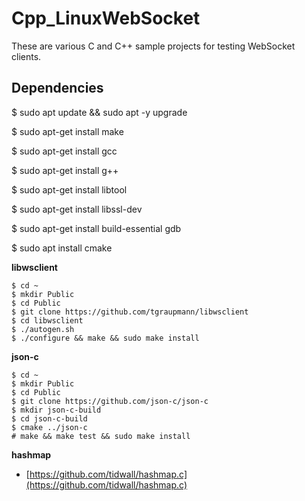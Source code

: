 # Cpp_LinuxWebSocket

These are various C and C++ sample projects for testing WebSocket clients.

## Dependencies

$ sudo apt update && sudo apt -y upgrade

$ sudo apt-get install make

$ sudo apt-get install gcc

$ sudo apt-get install g++

$ sudo apt-get install libtool

$ sudo apt-get install libssl-dev

$ sudo apt-get install build-essential gdb

$ sudo apt install cmake

**libwsclient**

```
$ cd ~
$ mkdir Public
$ cd Public
$ git clone https://github.com/tgraupmann/libwsclient
$ cd libwsclient
$ ./autogen.sh
$ ./configure && make && sudo make install
```

**json-c**
```
$ cd ~
$ mkdir Public
$ cd Public
$ git clone https://github.com/json-c/json-c
$ mkdir json-c-build
$ cd json-c-build
$ cmake ../json-c
# make && make test && sudo make install
```

**hashmap**

* [https://github.com/tidwall/hashmap.c](https://github.com/tidwall/hashmap.c)
